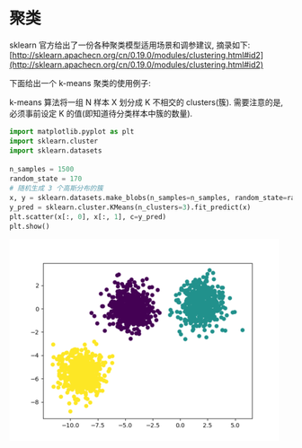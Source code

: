 # 聚类

sklearn 官方给出了一份各种聚类模型适用场景和调参建议, 摘录如下: [http://sklearn.apachecn.org/cn/0.19.0/modules/clustering.html#id2](http://sklearn.apachecn.org/cn/0.19.0/modules/clustering.html#id2)

下面给出一个 k-means 聚类的使用例子:

k-means 算法将一组 N 样本 X 划分成 K 不相交的 clusters(簇). 需要注意的是, 必须事前设定 K 的值(即知道待分类样本中簇的数量).

```py
import matplotlib.pyplot as plt
import sklearn.cluster
import sklearn.datasets

n_samples = 1500
random_state = 170
# 随机生成 3 个高斯分布的簇
x, y = sklearn.datasets.make_blobs(n_samples=n_samples, random_state=random_state)
y_pred = sklearn.cluster.KMeans(n_clusters=3).fit_predict(x)
plt.scatter(x[:, 0], x[:, 1], c=y_pred)
plt.show()
```

![img](/img/daze/sklearn/cluster/kmeans.png)
